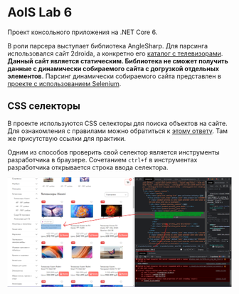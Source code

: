 ﻿# AoIS Lab 6
Проект консольного приложения на .NET Core 6.

В роли парсера выступает библиотека AngleSharp. Для парсинга использовался сайт 2droida, а конкретно его [каталог с телевизорами](https://2droida.ru/collection/televizory-xiaomi). **Данный сайт является статическим. Библиотека не сможет получить данные с динамически собираемого сайта с догрузкой отдельных элементов.** Парсинг динамически собираемого сайта представлен в [проекте с использованием Selenium](https://github.com/elecshen/AoIS/tree/Lb6_Selenium).

## CSS селекторы
В проекте используются CSS селекторы для поиска объектов на сайте. Для ознакомления с правилами можно обратиться к [этому ответу](https://ru.stackoverflow.com/a/528434). Там же присутствую ссылки для практики.

Одним из способов проверить свой селектор является инструменты разработчика в браузере. Сочетанием `ctrl+f` в инструментах разработчика открывается строка ввода селектора.

![Поиск элемента в браузере с помощью селектора](https://github.com/elecshen/AoIS/blob/Lb6/imgs/selectorexample.png)
